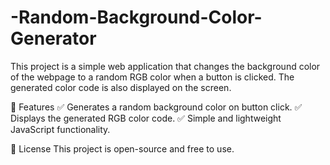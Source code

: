 # -Random-Background-Color-Generator
This project is a simple web application that changes the background color of the webpage to a random RGB color when a button is clicked. The generated color code is also displayed on the screen.

📌 Features
✅ Generates a random background color on button click.
✅ Displays the generated RGB color code.
✅ Simple and lightweight JavaScript functionality.

📜 License
This project is open-source and free to use.
